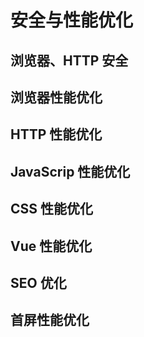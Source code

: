 # 安全与性能优化

## 浏览器、HTTP 安全

## 浏览器性能优化

## HTTP 性能优化

## JavaScrip 性能优化

## CSS 性能优化

## Vue 性能优化

## SEO 优化

## 首屏性能优化
